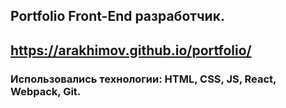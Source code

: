 ## Portfolio Front-End разработчик.

## https://arakhimov.github.io/portfolio/

### Использовались технологии: HTML, CSS, JS, React, Webpack, Git. 
